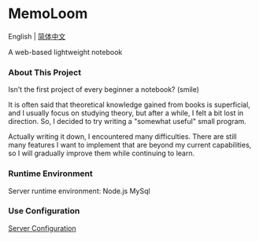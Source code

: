 # MemoLoom

English | [简体中文](https://github.com/VanVodkaer/MemoLoom/blob/main/README_zh-CN.md)

A web-based lightweight notebook

### About This Project

Isn't the first project of every beginner a notebook? (smile)

It is often said that theoretical knowledge gained from books is superficial, and I usually focus on studying theory, but after a while, I felt a bit lost in direction. So, I decided to try writing a "somewhat useful" small program.

Actually writing it down, I encountered many difficulties. There are still many features I want to implement that are beyond my current capabilities, so I will gradually improve them while continuing to learn.

### Runtime Environment

Server runtime environment: Node.js MySql

### Use Configuration

[Server Configuration](https://github.com/VanVodkaer/MemoLoom/blob/main/document/server.md)

